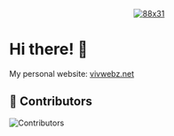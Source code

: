 <p align="center">
  <a href="https://vendicated.dev">
    <img src="https://assets.vivwebz.net/vivwebz.png" title="88x31">
  </a>
</p>

# Hi there! 👋
My personal website: [vivwebz.net](https://vivwebz.net)
## 🚀 Contributors
![Contributors](https://img.shields.io/github/contributors/ivoryonline/vivwebz)
